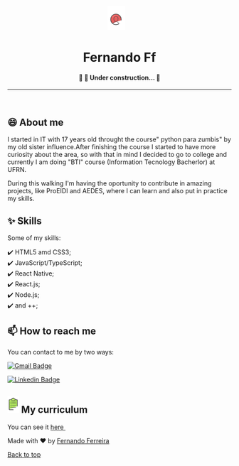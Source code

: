 <div align="center" style="font-size:24px" id="top"> 
<img src="https://github.com/fernando-ff/fernando-ff/blob/master/assets/Screenshot_2020-08-29%20Design%20UX%20Alura%20-%20Cursos%20online%20de%20tecnologia.png" />
  &#xa0;

  <!-- <a href="https://fernandoff.netlify.app">Demo</a> -->
</div>

<h1 align="center">Fernando Ff</h1>

<!-- Status -->

<h4 align="center"> 
	🚧 🚀 Under construction...  🚧
</h4> 

<hr>


<br>

## 😄 About me ##

I started in IT with 17 years old throught the course" python para zumbis" by my old sister influence.After finishing the course I started to have more curiosity about the area, so with that in mind I decided to go to college and currently I am doing "BTI" course (Information Tecnology Bacherlor) at UFRN.

During this walking I'm having the oportunity to contribute in amazing projects, like ProEIDI and AEDES, where I can learn and also put in practice my skills.

## :sparkles: Skills ##

Some of my skills: 

:heavy_check_mark: HTML5 amd CSS3;\
:heavy_check_mark: JavaScript/TypeScript;\
:heavy_check_mark: React Native;\
:heavy_check_mark: React.js;\
:heavy_check_mark: Node.js;\
:heavy_check_mark: and ++;




## 📫 How to reach me

You can contact to me by two ways:

[![Gmail Badge](https://img.shields.io/badge/-fferreiralf.1@gmail.com-c14438?style=flat&logo=Gmail&logoColor=white&link=mailto:fferreiralf.1@gmail.com)](mailto:fferreiralf.1@gmail.com)

[![Linkedin Badge](https://img.shields.io/badge/-Fernando-blue?style=flat&logo=Linkedin&logoColor=white&link=https://www.linkedin.com/in/santanasara/)](https://www.linkedin.com/in/fernando-ferreira-7155161a5/)



<h2 style="align-item:center"><img src="https://github.com/fernando-ff/fernando-ff/blob/master/assets/Screenshot_2020-08-30%20Inova%C3%A7%C3%A3o%20Gest%C3%A3o%20Alura%20-%20Cursos%20online%20de%20tecnologia.png" > 
My curriculum
</h2>

</img>

<!-- <embed src="assets/Currículo(1).pdf" width="100%" height="2100px" /> -->

You can see it <a style="color:#000, text-decoration:none" href="https://github.com/fernando-ff/fernando-ff/blob/master/assets/Curr%C3%ADculo(1).pdf" download="Fernando Curriculum pdf" target="_blank">here </a>
&#xa0;

Made with :heart: by <a href="https://github.com/fernando-ff" target="_blank">Fernando Ferreira</a>

<a href="#top">Back to top</a>
